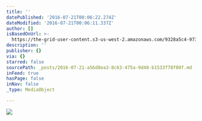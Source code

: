 ```yaml
---
title: ''
datePublished: '2016-07-21T00:06:22.274Z'
dateModified: '2016-07-21T00:06:11.337Z'
author: []
isBasedOnUrl: >-
  https://the-grid-user-content.s3-us-west-2.amazonaws.com/9328a5c4-9736-4fdb-97da-3404342e92fc.jpg
description: ''
publisher: {}
via: {}
starred: false
sourcePath: _posts/2016-07-21-a56d8ea3-8c63-475a-9d48-b1533f78f00f.md
inFeed: true
hasPage: false
inNav: false
_type: MediaObject

---
```

![](https://the-grid-user-content.s3-us-west-2.amazonaws.com/9328a5c4-9736-4fdb-97da-3404342e92fc.jpg)
